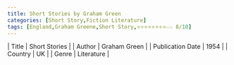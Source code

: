 ```yaml
---
title: Short Stories by Graham Green
categories: [Short Story,Fiction Literature]
tags: [England,Graham Greene,Short Story,⭐⭐⭐⭐⭐⭐⭐⭐☆☆ 8/10]
---     
```

| Title | Short Stories  |
| Author |  Graham Green  |
| Publication Date | 1954   |
| Country | UK |
| Genre | Literature  |
        